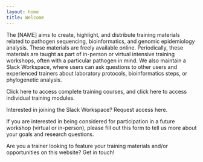 ```yaml
---
layout: home
title: Welcome 
---
```



The [NAME] aims to create, highlight, and distribute training materials related to pathogen sequencing, bioinformatics, and genomic epidemiology analysis. These materials are freely available online. Periodically, these materials are taught as part of in-person or virtual intensive training workshops, often with a particular pathogen in mind. We also maintain a Slack Workspace, where users can ask questions to other users and experienced trainers about laboratory protocols, bioinformatics steps, or phylogenetic analysis.

Click here to access complete training courses, and click here to access individual training modules.

Interested in joining the Slack Workspace? Request access here.

If you are interested in being considered for participation in a future workshop (virtual or in-person), please fill out this form to tell us more about your goals and research questions.


Are you a trainer looking to feature your training materials and/or opportunities on this website? Get in touch!


